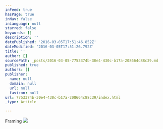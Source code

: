 ```yaml
---
inFeed: true
hasPage: true
inNav: false
inLanguage: null
starred: false
keywords: []
description: ''
datePublished: '2016-03-05T17:51:46.852Z'
dateModified: '2016-03-05T17:51:26.792Z'
title: ''
author: []
sourcePath: _posts/2016-03-05-7753374b-30e4-430c-b17a-208664c88c39.md
published: true
authors: []
publisher:
  name: null
  domain: null
  url: null
  favicon: null
url: 7753374b-30e4-430c-b17a-208664c88c39/index.html
_type: Article

---
```

Framing
![](https://s3-us-west-2.amazonaws.com/the-grid-img/p/7351e8aa2d8ff5b7bf55b5b554afca9684f3bc2d.jpg)